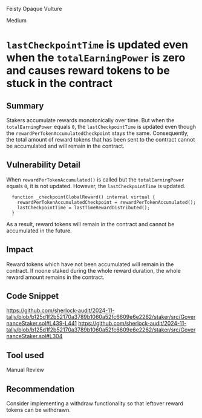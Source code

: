 Feisty Opaque Vulture

Medium

# `lastCheckpointTime` is updated even when the `totalEarningPower` is zero and causes reward tokens to be stuck in the contract

## Summary

Stakers accumulate rewards monotonically over time. But when the `totalEarningPower` equals `0`, the `lastCheckpointTime` is updated even though the `rewardPerTokenAccumulatedCheckpoint` stays the same. Consequently, the total amount of reward tokens that has been sent to the contract cannot be accumulated and will remain in the contract.

## Vulnerability Detail

When `rewardPerTokenAccumulated()` is called but the `totalEarningPower` equals `0`, it is not updated. However, the `lastCheckpointTime` is updated.

```solidity
  function _checkpointGlobalReward() internal virtual {
    rewardPerTokenAccumulatedCheckpoint = rewardPerTokenAccumulated();
    lastCheckpointTime = lastTimeRewardDistributed();
  }
```

As a result, reward tokens will remain in the contract and cannot be accumulated in the future.

## Impact

Reward tokens which have not been accumulated will remain in the contract. If noone staked during the whole reward duration, the whole reward amount remains in the contract.

## Code Snippet

https://github.com/sherlock-audit/2024-11-tally/blob/b125d1f2b52170a3789b1060a52fc6609e6e2262/staker/src/GovernanceStaker.sol#L439-L441
https://github.com/sherlock-audit/2024-11-tally/blob/b125d1f2b52170a3789b1060a52fc6609e6e2262/staker/src/GovernanceStaker.sol#L304

## Tool used

Manual Review

## Recommendation

Consider implementing a withdraw functionality so that leftover reward tokens can be withdrawn.